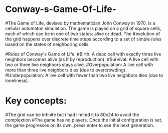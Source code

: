 # Conway-s-Game-Of-Life-
#The Game of Life, devised by mathematician John Conway in 1970, is a cellular automaton simulation. The game is played on a grid of square cells, each of which can be in one of two states: alive or dead. The #evolution of the grid happens over discrete time steps according to a set of simple rules based on the states of neighboring cells.

#Rules of Conway's Game of Life:
#Birth: A dead cell with exactly three live neighbors becomes alive (as if by reproduction).
#Survival: A live cell with two or three live neighbors stays alive.
#Overpopulation: A live cell with more than three live neighbors dies (due to overcrowding).
#Underpopulation: A live cell with fewer than two live neighbors dies (due to loneliness).

#  Key concepts:
#The grid can be infinite but i had limited it to 80x24 to avoid the complextion
#The game has no players. Once the initial configuration is set, the game progresses on its own, press enter to see the next generation.
